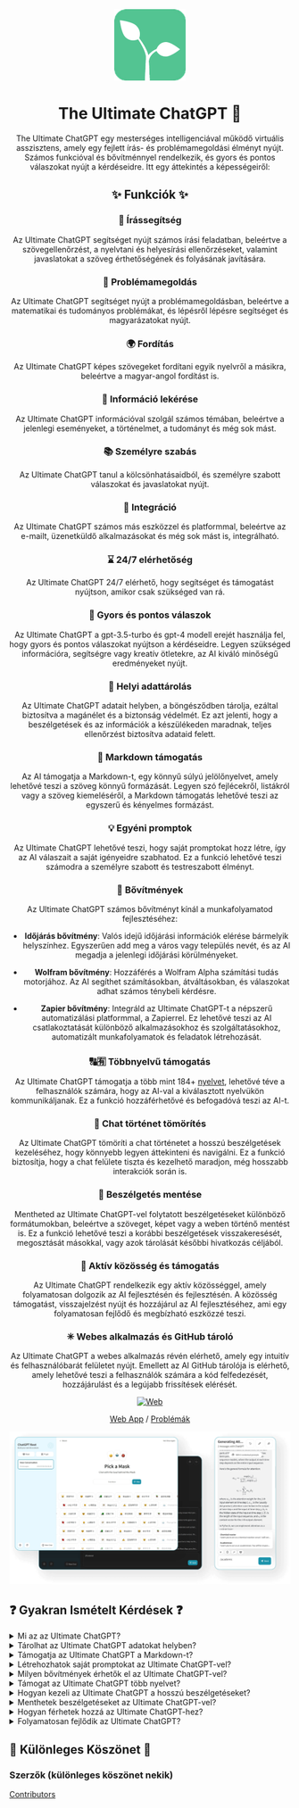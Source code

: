 <div align="center">
<img src="./docs/images/icon.png" alt="The Ultimate ChatGPT ikon" />

<h1 align="center">The Ultimate ChatGPT 🌟</h1>

The Ultimate ChatGPT egy mesterséges intelligenciával működő virtuális asszisztens, amely egy fejlett írás- és problémamegoldási élményt nyújt. Számos funkcióval és bővítménnyel rendelkezik, és gyors és pontos válaszokat nyújt a kérdéseidre. Itt egy áttekintés a képességeiről:

## ✨ Funkciók ✨

### 📝 Írássegítség
Az Ultimate ChatGPT segítséget nyújt számos írási feladatban, beleértve a szövegellenőrzést, a nyelvtani és helyesírási ellenőrzéseket, valamint javaslatokat a szöveg érthetőségének és folyásának javítására.

### 💭 Problémamegoldás
Az Ultimate ChatGPT segítséget nyújt a problémamegoldásban, beleértve a matematikai és tudományos problémákat, és lépésről lépésre segítséget és magyarázatokat nyújt.

### 🌍 Fordítás
Az Ultimate ChatGPT képes szövegeket fordítani egyik nyelvről a másikra, beleértve a magyar-angol fordítást is.

### 📑 Információ lekérése
Az Ultimate ChatGPT információval szolgál számos témában, beleértve a jelenlegi eseményeket, a történelmet, a tudományt és még sok mást.

### 📚 Személyre szabás
Az Ultimate ChatGPT tanul a kölcsönhatásaidból, és személyre szabott válaszokat és javaslatokat nyújt.

### 📎 Integráció
Az Ultimate ChatGPT számos más eszközzel és platformmal, beleértve az e-mailt, üzenetküldő alkalmazásokat és még sok mást is, integrálható.

### ⌛ 24/7 elérhetőség
Az Ultimate ChatGPT 24/7 elérhető, hogy segítséget és támogatást nyújtson, amikor csak szükséged van rá.

### 🚀 Gyors és pontos válaszok

Az Ultimate ChatGPT a gpt-3.5-turbo és gpt-4 modell erejét használja fel, hogy gyors és pontos válaszokat nyújtson a kérdéseidre. Legyen szükséged információra, segítségre vagy kreatív ötletekre, az AI kiváló minőségű eredményeket nyújt.

### 💾 Helyi adattárolás

Az Ultimate ChatGPT adatait helyben, a böngésződben tárolja, ezáltal biztosítva a magánélet és a biztonság védelmét. Ez azt jelenti, hogy a beszélgetések és az információk a készülékeden maradnak, teljes ellenőrzést biztosítva adataid felett.

### 🔢 Markdown támogatás

Az AI támogatja a Markdown-t, egy könnyű súlyú jelölőnyelvet, amely lehetővé teszi a szöveg könnyű formázását. Legyen szó fejlécekről, listákról vagy a szöveg kiemeléséről, a Markdown támogatás lehetővé teszi az egyszerű és kényelmes formázást.

### 💡 Egyéni promptok

Az Ultimate ChatGPT lehetővé teszi, hogy saját promptokat hozz létre, így az AI válaszait a saját igényeidre szabhatod. Ez a funkció lehetővé teszi számodra a személyre szabott és testreszabott élményt.

### 🔆 Bővítmények

Az Ultimate ChatGPT számos bővítményt kínál a munkafolyamatod fejlesztéséhez:

- **Időjárás bővítmény**: Valós idejű időjárási információk elérése bármelyik helyszínhez. Egyszerűen add meg a város vagy település nevét, és az AI megadja a jelenlegi időjárási körülményeket.

- **Wolfram bővítmény**: Hozzáférés a Wolfram Alpha számítási tudás motorjához. Az AI segíthet számításokban, átváltásokban, és válaszokat adhat számos ténybeli kérdésre.

- **Zapier bővítmény**: Integráld az Ultimate ChatGPT-t a népszerű automatizálási platformmal, a Zapierrel. Ez lehetővé teszi az AI csatlakoztatását különböző alkalmazásokhoz és szolgáltatásokhoz, automatizált munkafolyamatok és feladatok létrehozását.

### 🔠🈶 Többnyelvű támogatás

Az Ultimate ChatGPT támogatja a több mint 184+ [nyelvet](./SUPPORTED_LANGUAGES.md), lehetővé téve a felhasználók számára, hogy az AI-val a kiválasztott nyelvükön kommunikáljanak. Ez a funkció hozzáférhetővé és befogadóvá teszi az AI-t.

### 💬 Chat történet tömörítés

Az Ultimate ChatGPT tömöríti a chat történetet a hosszú beszélgetések kezeléséhez, hogy könnyebb legyen áttekinteni és navigálni. Ez a funkció biztosítja, hogy a chat felülete tiszta és kezelhető maradjon, még hosszabb interakciók során is.

### 📂 Beszélgetés mentése

Mentheted az Ultimate ChatGPT-vel folytatott beszélgetéseket különböző formátumokban, beleértve a szöveget, képet vagy a weben történő mentést is. Ez a funkció lehetővé teszi a korábbi beszélgetések visszakeresését, megosztását másokkal, vagy azok tárolását későbbi hivatkozás céljából.

### 🔑 Aktív közösség és támogatás

Az Ultimate ChatGPT rendelkezik egy aktív közösséggel, amely folyamatosan dolgozik az AI fejlesztésén és fejlesztésén. A közösség támogatást, visszajelzést nyújt és hozzájárul az AI fejlesztéséhez, ami egy folyamatosan fejlődő és megbízható eszközzé teszi.

### ✳ Webes alkalmazás és GitHub tároló

Az Ultimate ChatGPT a webes alkalmazás révén elérhető, amely egy intuitív és felhasználóbarát felületet nyújt. Emellett az AI GitHub tárolója is elérhető, amely lehetővé teszi a felhasználók számára a kód felfedezését, hozzájárulást és a legújabb frissítések elérését.

[![Web][Web-image]][web-url]

[Web App](https://chatgpt.kiask.xyz/) / [Problémák](https://github.com/ki-ask/The-Ultimate-ChatGPT/issues)

[web-url]: https://chatgpt.kiask.xyz
   
[download-url]: https://github.com/ki-ask/The-Ultimate-ChatGPT/releases

[Web-image]: https://img.shields.io/badge/Web-PWA-orange?logo=microsoftedge

![cover](./docs/images/cover.png)

</div>

## ❓ Gyakran Ismételt Kérdések ❓

<details>
<summary>Mi az az Ultimate ChatGPT?</summary>
Az Ultimate ChatGPT egy mesterséges intelligenciával működő virtuális asszisztens, amely gyors és pontos válaszokat nyújt a kérdéseidre, és különböző funkciókkal és bővítményekkel rendelkezik az írás és a problémamegoldás fejlesztéséhez.
</details>

<details>
<summary>Tárolhat az Ultimate ChatGPT adatokat helyben?</summary>
Igen, az Ultimate ChatGPT képes helyben tárolni az adatokat a böngésződben, így biztosítva a magánszférát és a biztonságot.
</details>

<details>
<summary>Támogatja az Ultimate ChatGPT a Markdown-t?</summary>
Igen, az Ultimate ChatGPT támogatja a Markdown-t, amely lehetővé teszi a szöveg formázását és gazdag tartalom létrehozását.
</details>

<details>
<summary>Létrehozhatok saját promptokat az Ultimate ChatGPT-vel?</summary>
Igen, létrehozhatsz saját promptokat és testre szabhatod az Ultimate ChatGPT-vel való interakciódat.
</details>

<details>
<summary>Milyen bővítmények érhetők el az Ultimate ChatGPT-vel?</summary>
Az Ultimate ChatGPT olyan bővítményeket kínál, mint az Időjárás, a Wolfram és a Zapier, hogy megkönnyítse a munkát és kiegészítő funkciókat nyújtson.
</details>

<details>
<summary>Támogat az Ultimate ChatGPT több nyelvet?</summary>
Igen, az Ultimate ChatGPT beépített promptokat tartalmaz több nyelven, lehetővé téve a kommunikációt a kiválasztott nyelven.
</details>

<details>
<summary>Hogyan kezeli az Ultimate ChatGPT a hosszú beszélgetéseket?</summary>
Az Ultimate ChatGPT tömöríti a beszélgetési előzményeket a hosszú beszélgetések hatékony kezelése érdekében, és zökkenőmentes élményt nyújt.
</details>

<details>
<summary>Menthetek beszélgetéseket az Ultimate ChatGPT-vel?</summary>
Igen, mentheted a beszélgetéseket szöveg, kép vagy a KiAsk Share funkcióval a weben. Ez a funkció lehetővé teszi a korábbi beszélgetések visszakeresését, megosztását másokkal vagy tárolását a későbbi hivatkozásokhoz.
</details>

<details>
<summary>Hogyan férhetek hozzá az Ultimate ChatGPT-hez?</summary>
Az Ultimate ChatGPT elérhető webes alkalmazásként, és hozzáférhetsz az AI GitHub tárolójához a támogatáshoz és további funkciókhoz.
</details>

<details>
<summary>Folyamatosan fejlődik az Ultimate ChatGPT?</summary>
Igen, az Ultimate ChatGPT folyamatosan fejlődik a frissítések és fejlesztések révén, és aktív közösséggel rendelkezik.
</details>

## 🎉 Különleges Köszönet 🎉

### Szerzők (különleges köszönet nekik)

[Contributors](https://github.com/Yidadaa/ChatGPT-Next-Web/graphs/contributors)
